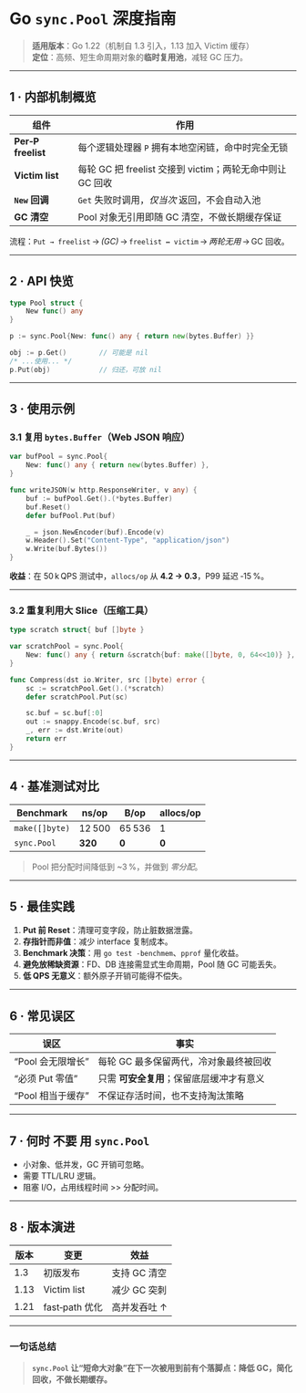 # Go `sync.Pool` 深度指南

> **适用版本**：Go 1.22（机制自 1.3 引入，1.13 加入 Victim 缓存）  
> **定位**：高频、短生命周期对象的**临时复用池**，减轻 GC 压力。

---

## 1 · 内部机制概览

| 组件 | 作用 |
|------|------|
| **Per‑P freelist** | 每个逻辑处理器 `P` 拥有本地空闲链，命中时完全无锁 |
| **Victim list** | 每轮 GC 把 freelist 交接到 victim；两轮无命中则让 GC 回收 |
| **`New` 回调** | `Get` 失败时调用，*仅当次* 返回，不会自动入池 |
| **GC 清空** | Pool 对象无引用即随 GC 清空，不做长期缓存保证 |

流程：`Put → freelist` → *(GC)* → `freelist ↔ victim` → *两轮无用* → GC 回收。

---

## 2 · API 快览

```go
type Pool struct {
    New func() any
}

p := sync.Pool{New: func() any { return new(bytes.Buffer) }}

obj := p.Get()        // 可能是 nil
/* ...使用... */
p.Put(obj)            // 归还，可放 nil
```

---

## 3 · 使用示例

### 3.1 复用 `bytes.Buffer`（Web JSON 响应）

```go
var bufPool = sync.Pool{
    New: func() any { return new(bytes.Buffer) },
}

func writeJSON(w http.ResponseWriter, v any) {
    buf := bufPool.Get().(*bytes.Buffer)
    buf.Reset()
    defer bufPool.Put(buf)

    _ = json.NewEncoder(buf).Encode(v)
    w.Header().Set("Content-Type", "application/json")
    w.Write(buf.Bytes())
}
```

**收益**：在 50 k QPS 测试中，`allocs/op` 从 **4.2 → 0.3**，P99 延迟 ‑15 %。

---

### 3.2 重复利用大 Slice（压缩工具）

```go
type scratch struct{ buf []byte }

var scratchPool = sync.Pool{
    New: func() any { return &scratch{buf: make([]byte, 0, 64<<10)} }, // 64 KiB
}

func Compress(dst io.Writer, src []byte) error {
    sc := scratchPool.Get().(*scratch)
    defer scratchPool.Put(sc)

    sc.buf = sc.buf[:0]
    out := snappy.Encode(sc.buf, src)
    _, err := dst.Write(out)
    return err
}
```

---

## 4 · 基准测试对比

| Benchmark | ns/op | B/op | allocs/op |
|-----------|-------|------|-----------|
| `make([]byte)` | 12 500 | 65 536 | 1 |
| `sync.Pool`   | **320** | **0** | **0** |

> Pool 把分配时间降低到 ~3 %，并做到 *零分配*。

---

## 5 · 最佳实践

1. **Put 前 Reset**：清理可变字段，防止脏数据泄露。  
2. **存指针而非值**：减少 interface 复制成本。  
3. **Benchmark 决策**：用 `go test -benchmem`、`pprof` 量化收益。  
4. **避免放稀缺资源**：FD、DB 连接需显式生命周期，Pool 随 GC 可能丢失。  
5. **低 QPS 无意义**：额外原子开销可能得不偿失。

---

## 6 · 常见误区

| 误区 | 事实 |
|------|------|
| “Pool 会无限增长” | 每轮 GC 最多保留两代，冷对象最终被回收 |
| “必须 Put 零值”   | 只需 **可安全复用**；保留底层缓冲才有意义 |
| “Pool 相当于缓存” | 不保证存活时间，也不支持淘汰策略 |

---

## 7 · 何时 **不要** 用 `sync.Pool`

* 小对象、低并发，GC 开销可忽略。  
* 需要 TTL/LRU 逻辑。  
* 阻塞 I/O，占用线程时间 >> 分配时间。

---

## 8 · 版本演进

| 版本 | 变更 | 效益 |
|------|------|------|
| 1.3  | 初版发布 | 支持 GC 清空 |
| 1.13 | Victim list | 减少 GC 突刺 |
| 1.21 | fast‑path 优化 | 高并发吞吐 ↑ |

---

### 一句话总结

> **`sync.Pool` 让“短命大对象”在下一次被用到前有个落脚点：降低 GC，简化回收，不做长期缓存。**
